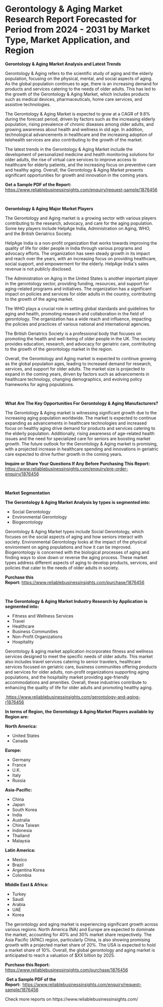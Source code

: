 <p><h1>Gerontology & Aging Market Research Report Forecasted for Period from 2024 -  2031 by Market Type, Market Application, and Region</h1></p><p><strong>Gerontology & Aging Market Analysis and Latest Trends</strong></p>
<p><p>Gerontology & Aging refers to the scientific study of aging and the elderly population, focusing on the physical, mental, and social aspects of aging. As the global population continues to age, there is an increasing demand for products and services catering to the needs of older adults. This has led to the growth of the Gerontology & Aging Market, which includes products such as medical devices, pharmaceuticals, home care services, and assistive technologies.</p><p>The Gerontology & Aging Market is expected to grow at a CAGR of 9.8% during the forecast period, driven by factors such as the increasing elderly population, rising prevalence of chronic diseases among older adults, and growing awareness about health and wellness in old age. In addition, technological advancements in healthcare and the increasing adoption of telehealth services are also contributing to the growth of the market.</p><p>The latest trends in the Gerontology & Aging Market include the development of personalized medicine and health monitoring solutions for older adults, the rise of virtual care services to improve access to healthcare for elderly patients, and the increasing focus on preventive care and healthy aging. Overall, the Gerontology & Aging Market presents significant opportunities for growth and innovation in the coming years.</p></p>
<p><strong>Get a Sample PDF of the Report:&nbsp;</strong> <a href="https://www.reliablebusinessinsights.com/enquiry/request-sample/1876456">https://www.reliablebusinessinsights.com/enquiry/request-sample/1876456</a></p>
<p>&nbsp;</p>
<p><strong>Gerontology & Aging Major Market Players</strong></p>
<p><p>The Gerontology and Aging market is a growing sector with various players contributing to the research, advocacy, and care for the aging population. Some key players include HelpAge India, Administration on Aging, WHO, and the British Geriatrics Society.</p><p>HelpAge India is a non-profit organization that works towards improving the quality of life for older people in India through various programs and advocacy efforts. The organization has seen steady growth in its impact and reach over the years, with an increasing focus on providing healthcare, social support, and empowerment for the elderly. HelpAge India's sales revenue is not publicly disclosed.</p><p>The Administration on Aging in the United States is another important player in the gerontology sector, providing funding, resources, and support for aging-related programs and initiatives. The organization has a significant impact on policies and services for older adults in the country, contributing to the growth of the aging market.</p><p>The WHO plays a crucial role in setting global standards and guidelines for aging and health, promoting research and collaboration in the field of gerontology. The organization has a wide reach and influence, impacting the policies and practices of various national and international agencies.</p><p>The British Geriatrics Society is a professional body that focuses on promoting the health and well-being of older people in the UK. The society provides education, research, and advocacy for geriatric care, contributing to the growth of the gerontology market in the region.</p><p>Overall, the Gerontology and Aging market is expected to continue growing as the global population ages, leading to increased demand for research, services, and support for older adults. The market size is projected to expand in the coming years, driven by factors such as advancements in healthcare technology, changing demographics, and evolving policy frameworks for aging populations.</p></p>
<p>&nbsp;</p>
<p><strong>What Are The Key Opportunities For Gerontology & Aging Manufacturers?</strong></p>
<p><p>The Gerontology & Aging market is witnessing significant growth due to the increasing aging population worldwide. The market is expected to continue expanding as advancements in healthcare technologies and increased focus on healthy aging drive demand for products and services catering to the elderly population. Additionally, rising awareness of age-related health issues and the need for specialized care for seniors are boosting market growth. The future outlook for the Gerontology & Aging market is promising, with a projected increase in healthcare spending and innovations in geriatric care expected to drive further growth in the coming years.</p></p>
<p><strong>Inquire or Share Your Questions If Any Before Purchasing This Report:</strong> <a href="https://www.reliablebusinessinsights.com/enquiry/pre-order-enquiry/1876456">https://www.reliablebusinessinsights.com/enquiry/pre-order-enquiry/1876456</a></p>
<p>&nbsp;</p>
<p><strong>Market Segmentation</strong></p>
<p><strong>The Gerontology & Aging Market Analysis by types is segmented into:</strong></p>
<p><ul><li>Social Gerontology</li><li>Environmental Gerontology</li><li>Biogerontology</li></ul></p>
<p><p>Gerontology & Aging Market types include Social Gerontology, which focuses on the social aspects of aging and how seniors interact with society. Environmental Gerontology looks at the impact of the physical environment on aging populations and how it can be improved. Biogerontology is concerned with the biological processes of aging and finding ways to slow down or reverse the aging process. These market types address different aspects of aging to develop products, services, and policies that cater to the needs of older adults in society.</p></p>
<p><strong>Purchase this Report:&nbsp;</strong><a href="https://www.reliablebusinessinsights.com/purchase/1876456">https://www.reliablebusinessinsights.com/purchase/1876456</a></p>
<p>&nbsp;</p>
<p><strong>The Gerontology & Aging Market Industry Research by Application is segmented into:</strong></p>
<p><ul><li>Fitness and Wellness Services</li><li>Travel</li><li>Healthcare</li><li>Business Communities</li><li>Non-Profit Organizations</li><li>Hospitality</li></ul></p>
<p><p>Gerontology & aging market application incorporates fitness and wellness services designed to meet the specific needs of older adults. This market also includes travel services catering to senior travelers, healthcare services focused on geriatric care, business communities offering products and services for older adults, non-profit organizations supporting aging populations, and the hospitality market providing age-friendly accommodations and amenities. Overall, these industries contribute to enhancing the quality of life for older adults and promoting healthy aging.</p></p>
<p><a href="https://www.reliablebusinessinsights.com/gerontology-and-aging-r1876456">&nbsp;https://www.reliablebusinessinsights.com/gerontology-and-aging-r1876456</a></p>
<p><strong>In terms of Region, the Gerontology & Aging Market Players available by Region are:</strong></p>
<p>
    <p> <strong> North America: </strong>
        <ul>
            <li>United States</li>
            <li>Canada</li>
        </ul>
        </p> 
    <p> <strong> Europe: </strong>
        <ul>
            <li>Germany</li>
            <li>France</li>
            <li>U.K.</li>
            <li>Italy</li>
            <li>Russia</li>
        </ul>
        </p> 
    <p> <strong> Asia-Pacific: </strong>
        <ul>
            <li>China</li>
            <li>Japan</li>
            <li>South Korea</li>
            <li>India</li>
            <li>Australia</li>
            <li>China Taiwan</li>
            <li>Indonesia</li>
            <li>Thailand</li>
            <li>Malaysia</li>
        </ul>
        </p> 
    <p> <strong> Latin America: </strong>
        <ul>
            <li>Mexico</li>
            <li>Brazil</li>
            <li>Argentina Korea</li>
            <li>Colombia</li>
        </ul>
        </p> 
    <p> <strong> Middle East & Africa: </strong>
        <ul>
            <li>Turkey</li>
            <li>Saudi</li>
            <li>Arabia</li>
            <li>UAE</li>
            <li>Korea</li>
        </ul>
    </p>
    </p>
<p><p>The gerontology and aging market is experiencing significant growth across various regions. North America (NA) and Europe are expected to dominate the market, accounting for 40% and 30% market share respectively. The Asia Pacific (APAC) region, particularly China, is also showing promising growth with a projected market share of 20%. The USA is expected to hold a market share of 10%. Overall, the global gerontology and aging market is anticipated to reach a valuation of $XX billion by 2025.</p></p>
<p><strong>Purchase this Report: </strong><a href="https://www.reliablebusinessinsights.com/purchase/1876456">https://www.reliablebusinessinsights.com/purchase/1876456</a></p>
<p>&nbsp;<strong>Get a Sample PDF of the Report:&nbsp;&nbsp;</strong><a href="https://www.reliablebusinessinsights.com/enquiry/request-sample/1876456">https://www.reliablebusinessinsights.com/enquiry/request-sample/1876456</a></p>
<p><strong></strong></p>
<p>Check more reports on https://www.reliablebusinessinsights.com/</p>